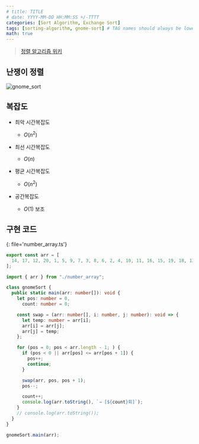 ```yaml
---
# title: TITLE
# date: YYYY-MM-DD HH:MM:SS +/-TTTT
categories: [Sort Algorithm, Exchange Sort]
tags: [sorting-algorithm, gnome-sort] # TAG names should always be lowercase
math: true
---
```


> [정렬 알고리즘 위키](https://ko.wikipedia.org/wiki/%EC%A0%95%EB%A0%AC_%EC%95%8C%EA%B3%A0%EB%A6%AC%EC%A6%98)

## 난쟁이 정렬

![gnome_sort](../../../../assets/image/sort/gif/gnome_sort.gif)

## 복잡도

- 최악 시간복잡도

  - $O(n^2)$

- 최선 시간복잡도

  - $O(n)$

- 평균 시간복잡도

  - $O(n^2)$

- 공간복잡도

  - $O(1)$ 보조

## 구현 코드

{: file='number_array.ts'}

```ts
export const arr = [
  14, 17, 12, 20, 1, 5, 9, 7, 3, 8, 6, 2, 4, 10, 11, 16, 15, 19, 18, 13,
];
```

```ts
import { arr } from "./number_array";

class gnomeSort {
  public static main(arr: number[]): void {
    let pos: number = 0,
      count: number = 0;

    const swap = (arr: number[], i: number, j: number): void => {
      let temp: number = arr[i];
      arr[i] = arr[j];
      arr[j] = temp;
    };

    for (pos = 0; pos < arr.length - 1; ) {
      if (pos < 0 || arr[pos] <= arr[pos + 1]) {
        pos++;
        continue;
      }

      swap(arr, pos, pos + 1);
      pos--;

      count++;
      console.log(arr.toString(), `→ [${count}회]`);
    }
    // console.log(arr.toString());
  }
}

gnomeSort.main(arr);
```
